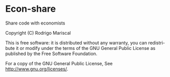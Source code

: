# Econ-share
Share code with economists

Copyright (C) Rodrigo Mariscal

This is free software: it is distributed without any warranty, you can redistri-
bute it or modify under the terms of the GNU General Public License as published 
by the Free Software Foundation.

For a copy of the GNU General Public License,
See <http://www.gnu.org/licenses/>.
